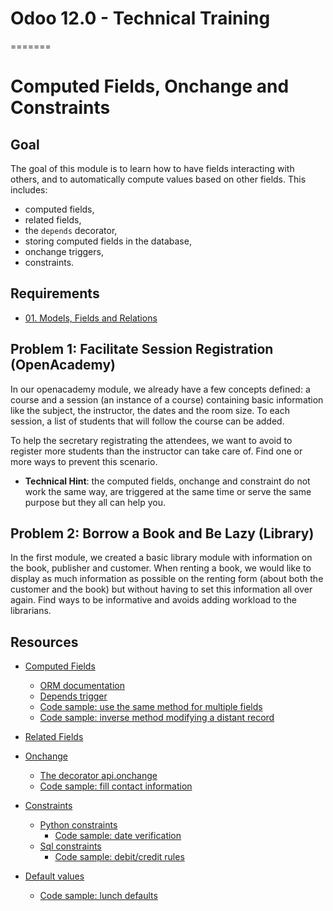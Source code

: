# Odoo 12.0 - Technical Training
=======
# Computed Fields, Onchange and Constraints

## Goal

The goal of this module is to learn how to have fields interacting with others,
and to automatically compute values based on other fields. This includes:

* computed fields,
* related fields,
* the `depends` decorator,
* storing computed fields in the database,
* onchange triggers,
* constraints.

## Requirements

* [01. Models, Fields and Relations](https://github.com/odoo/technical-training/tree/12.0-01-models/)

## Problem 1: Facilitate Session Registration (OpenAcademy)

In our openacademy module, we already have a few concepts defined: a course and
a session (an instance of a course) containing basic information like the subject,
the instructor, the dates and the room size. To each session, a list of students
that will follow the course can be added.

To help the secretary registrating the attendees, we want to avoid to register
more students than the instructor can take care of. Find one or more ways to
prevent this scenario.

- **Technical Hint**: the computed fields, onchange and constraint do not work
  the same way, are triggered at the same time or serve the same purpose but
  they all can help you.


## Problem 2: Borrow a Book and Be Lazy (Library)

In the first module, we created a basic library module with information on the
book, publisher and customer. When renting a book, we would like to display as
much information as possible on the renting form (about both the customer and
the book) but without having to set this information all over again. Find ways
to be informative and avoids adding workload to the librarians.


## Resources

* [Computed Fields](https://www.odoo.com/documentation/12.0/reference/orm.html#computed-fields)
    * [ORM documentation](https://www.odoo.com/documentation/12.0/reference/orm.html#field-computed)
    * [Depends trigger](https://www.odoo.com/documentation/12.0/reference/orm.html#odoo.api.depends)
    * [Code sample: use the same method for multiple fields](https://github.com/odoo/odoo/blob/76c443eda331b75bf5dfa7ec22b8eb22e1084343/addons/point_of_sale/models/pos_order.py#L719)
    * [Code sample: inverse method modifying a distant record](https://github.com/odoo/odoo/blob/76c443eda331b75bf5dfa7ec22b8eb22e1084343/addons/delivery/models/delivery_carrier.py#L53)
* [Related Fields](https://www.odoo.com/documentation/12.0/reference/orm.html#related-fields)

* [Onchange](https://www.odoo.com/documentation/12.0/reference/orm.html#onchange-updating-ui-on-the-fly)
    * [The decorator api.onchange](https://www.odoo.com/documentation/12.0/reference/orm.html#odoo.api.onchange)
    * [Code sample: fill contact information](https://github.com/odoo/odoo/blob/76c443eda331b75bf5dfa7ec22b8eb22e1084343/addons/hr_recruitment/models/hr_recruitment.py#L228)

* [Constraints](https://www.odoo.com/documentation/12.0/howtos/backend.html#model-constraints)
    * [Python constraints](https://www.odoo.com/documentation/12.0/reference/orm.html#odoo.api.constrains)
        * [Code sample: date verification](https://github.com/odoo/odoo/blob/2021f44c0e053e23d769f1dc2be67b6e3ebed82b/addons/event/models/event.py#L217)
    * [Sql constraints](https://www.odoo.com/documentation/12.0/reference/orm.html#odoo.models.Model._sql_constraints)
        * [Code sample: debit/credit rules](https://github.com/odoo/odoo/blob/76c443eda331b75bf5dfa7ec22b8eb22e1084343/addons/account/models/account_move.py#L399)

* [Default values](http://www.odoo.com/documentation/12.0/reference/orm.html#odoo.fields.Field)
    * [Code sample: lunch defaults](https://github.com/odoo/odoo/blob/76c443eda331b75bf5dfa7ec22b8eb22e1084343/addons/lunch/models/lunch.py#L29)
